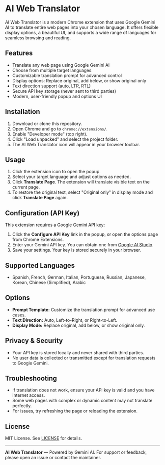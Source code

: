 # AI Web Translator

AI Web Translator is a modern Chrome extension that uses Google Gemini AI to translate entire web pages into your chosen language. It offers flexible display options, a beautiful UI, and supports a wide range of languages for seamless browsing and reading.

## Features
- Translate any web page using Google Gemini AI
- Choose from multiple target languages
- Customizable translation prompt for advanced control
- Display options: Replace original, add below, or show original only
- Text direction support (auto, LTR, RTL)
- Secure API key storage (never sent to third parties)
- Modern, user-friendly popup and options UI

## Installation
1. Download or clone this repository.
2. Open Chrome and go to `chrome://extensions/`.
3. Enable "Developer mode" (top right).
4. Click "Load unpacked" and select the project folder.
5. The AI Web Translator icon will appear in your browser toolbar.

## Usage
1. Click the extension icon to open the popup.
2. Select your target language and adjust options as needed.
3. Click **Translate Page**. The extension will translate visible text on the current page.
4. To restore the original text, select "Original only" in display mode and click **Translate Page** again.

## Configuration (API Key)
This extension requires a Google Gemini API key:
1. Click the **Configure API Key** link in the popup, or open the options page from Chrome Extensions.
2. Enter your Gemini API key. You can obtain one from [Google AI Studio](https://ai.google.dev/tutorials/setup).
3. Save your settings. Your key is stored securely in your browser.

## Supported Languages
- Spanish, French, German, Italian, Portuguese, Russian, Japanese, Korean, Chinese (Simplified), Arabic

## Options
- **Prompt Template:** Customize the translation prompt for advanced use cases.
- **Text Direction:** Auto, Left-to-Right, or Right-to-Left.
- **Display Mode:** Replace original, add below, or show original only.

## Privacy & Security
- Your API key is stored locally and never shared with third parties.
- No user data is collected or transmitted except for translation requests to Google Gemini.

## Troubleshooting
- If translation does not work, ensure your API key is valid and you have internet access.
- Some web pages with complex or dynamic content may not translate perfectly.
- For issues, try refreshing the page or reloading the extension.

## License
MIT License. See [LICENSE](LICENSE) for details.

---

**AI Web Translator** — Powered by Gemini AI. For support or feedback, please open an issue or contact the maintainer.
